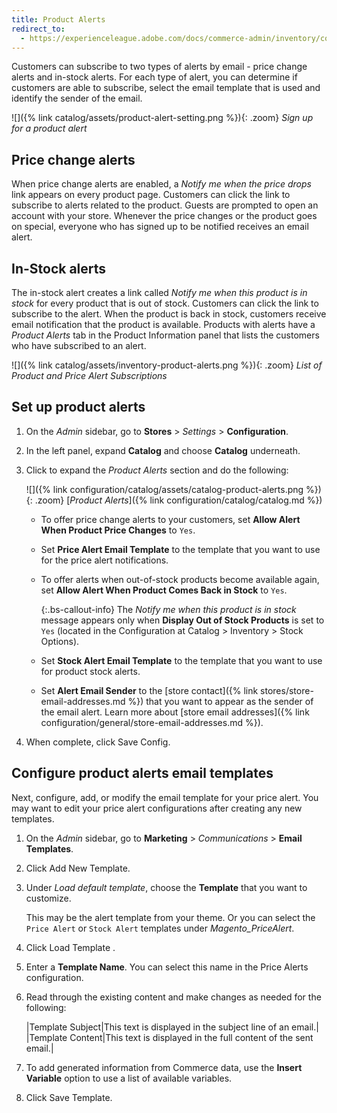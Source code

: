 ```yaml
---
title: Product Alerts
redirect_to:
  - https://experienceleague.adobe.com/docs/commerce-admin/inventory/configuration/product-alerts/alert-setup.html
---
```


Customers can subscribe to two types of alerts by email - price change alerts and in-stock alerts. For each type of alert, you can determine if customers are able to subscribe, select the email template that is used and identify the sender of the email.

![]({% link catalog/assets/product-alert-setting.png %}){: .zoom}
_Sign up for a product alert_

## Price change alerts

When price change alerts are enabled, a _Notify me when the price drops_ link appears on every product page. Customers can click the link to subscribe to alerts related to the product. Guests are prompted to open an account with your store. Whenever the price changes or the product goes on special, everyone who has signed up to be notified receives an email alert.

## In-Stock alerts

The in-stock alert creates a link called _Notify me when this product is in stock_ for every product that is out of stock. Customers can click the link to subscribe to the alert. When the product is back in stock, customers receive email notification that the product is available. Products with alerts have a _Product Alerts_ tab in the Product Information panel that lists the customers who have subscribed to an alert.

![]({% link catalog/assets/inventory-product-alerts.png %}){: .zoom}
_List of Product and Price Alert Subscriptions_

## Set up product alerts

1. On the _Admin_ sidebar, go to **Stores** > _Settings_ > **Configuration**.

1. In the left panel, expand **Catalog** and choose **Catalog** underneath.

1. Click to expand the _Product Alerts_ section and do the following:

    ![]({% link configuration/catalog/assets/catalog-product-alerts.png %}){: .zoom}
    [_Product Alerts_]({% link configuration/catalog/catalog.md %})

    - To offer price change alerts to your customers, set **Allow Alert When Product Price Changes** to `Yes`.

    - Set **Price Alert Email Template** to the template that you want to use for the price alert notifications.

    - To offer alerts when out-of-stock products become available again, set **Allow Alert When Product Comes Back in Stock** to `Yes`.

      {:.bs-callout-info}
      The _Notify me when this product is in stock_ message appears only when **Display Out of Stock Products** is set to `Yes` (located in the Configuration at Catalog > Inventory > Stock Options).

    - Set **Stock Alert Email Template** to the template that you want to use for product stock alerts.

    - Set **Alert Email Sender** to the [store contact]({% link stores/store-email-addresses.md %}) that you want to appear as the sender of the email alert. Learn more about [store email addresses]({% link configuration/general/store-email-addresses.md %}).

1. When complete, click <span class="btn">Save Config</span>.

## Configure product alerts email templates

Next, configure, add, or modify the email template for your price alert. You may want to edit your price alert configurations after creating any new templates.

1. On the _Admin_ sidebar, go to **Marketing** > _Communications_ > **Email Templates**.

1. Click <span class="btn">Add New Template</span>.

1. Under _Load default template_, choose the **Template** that you want to customize.

   This may be the alert template from your theme. Or you can select the `Price Alert` or `Stock Alert` templates under *Magento_PriceAlert*.

1. Click <span class="btn"> Load Template </span>.

1. Enter a **Template Name**. You can select this name in the Price Alerts configuration.

1. Read through the existing content and make changes as needed for the following:

   |Template Subject|This text is displayed in the subject line of an email.|
   |Template Content|This text is displayed in the full content of the sent email.|

1. To add generated information from Commerce data, use the **Insert Variable** option to use a list of available variables.

1. Click <span class="btn">Save Template</span>.

